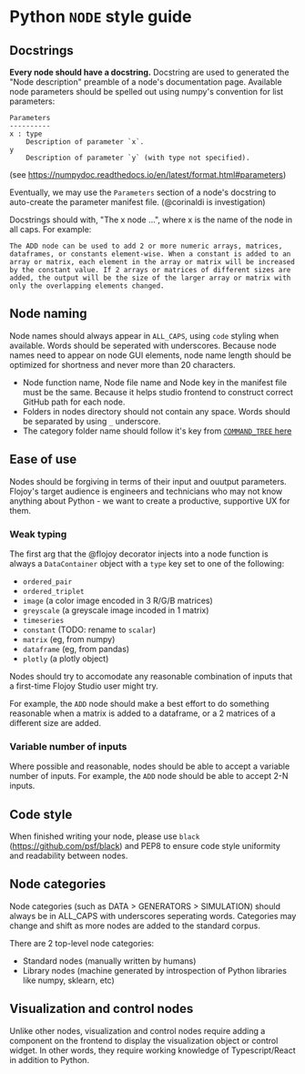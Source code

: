# Python `NODE` style guide

## Docstrings

**Every node should have a docstring.** Docstring are used to generated the "Node description" preamble of a node's documentation page. 
Available node parameters should be spelled out using numpy's convention for list parameters:
```
Parameters
----------
x : type
    Description of parameter `x`.
y
    Description of parameter `y` (with type not specified).
```
(see https://numpydoc.readthedocs.io/en/latest/format.html#parameters)

Eventually, we may use the `Parameters` section of a node's docstring to auto-create the parameter manifest file. (@corinaldi is investigation)

Docstrings should with, "The x node ...", where x is the name of the node in all caps. For example:

```
The ADD node can be used to add 2 or more numeric arrays, matrices, dataframes, or constants element-wise. When a constant is added to an array or matrix, each element in the array or matrix will be increased by the constant value. If 2 arrays or matrices of different sizes are added, the output will be the size of the larger array or matrix with only the overlapping elements changed.
```

## Node naming

Node names should always appear in `ALL_CAPS`, using `code` styling when available. Words should be seperated with underscores. Because node names need to appear on node GUI elements, node name length should be optimized for shortness and never more than 20 characters.
- Node function name, Node file name and Node key in the manifest file must be the same. Because it helps studio frontend to construct correct GitHub path for each node.
- Folders in nodes directory should not contain any space. Words should be separated by using `_` underscore.
- The category folder name should follow it's key from [`COMMAND_TREE` here](https://github.com/flojoy-io/studio/blob/develop/src/utils/ManifestLoader.ts#L89)

## Ease of use

Nodes should be forgiving in terms of their input and ouutput parameters. Flojoy's target audience is engineers and technicians who may not know anything about Python - we want to create a productive, supportive UX for them.

### Weak typing

The first arg that the @flojoy decorator injects into a node function is always a `DataContainer` object with a `type` key set to one of the following:
- `ordered_pair`
- `ordered_triplet`
- `image` (a color image encoded in 3 R/G/B matrices)
- `greyscale` (a greyscale image incoded in 1 matrix)
- `timeseries`
- `constant` (TODO: rename to `scalar`)
- `matrix` (eg, from numpy)
- `dataframe` (eg, from pandas)
- `plotly` (a plotly object)

Nodes should try to accomodate any reasonable combination of inputs that a first-time Flojoy Studio user might try. 

For example, the `ADD` node should make a best effort to do something reasonable when a matrix is added to a dataframe, or a 2 matrices of a different size are added.

### Variable number of inputs

Where possible and reasonable, nodes should be able to accept a variable number of inputs. For example, the `ADD` node should be able to accept 2-N inputs.

## Code style

When finished writing your node, please use `black` (https://github.com/psf/black) and PEP8 to ensure code style uniformity and readability between nodes.

## Node categories

Node categories (such as DATA > GENERATORS > SIMULATION) should always be in ALL_CAPS with underscores seperating words. Categories may change and shift as more nodes are added to the standard corpus.

There are 2 top-level node categories:
- Standard nodes (manually written by humans)
- Library nodes (machine generated by introspection of Python libraries like numpy, sklearn, etc)

## Visualization and control nodes

Unlike other nodes, visualization and control nodes require adding a component on the frontend to display the visualization object or control widget. In other words, they require working knowledge of Typescript/React in addition to Python.





